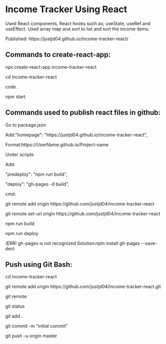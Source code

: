 <h1>Income Tracker Using React</h1>

<p>Used React components, React hooks such as; useState, useRef and useEffect. Used array map and sort to list and sort the income items.</p>

<p>Published: https://justjd04.github.io/income-tracker-react/</p>


<h2>Commands to create-react-app:</h2>

<p>npx create-react-app income-tracker-react</p>
<p>cd income-tracker-react</p>
<p>code .</p>
<p>npm start</p>

<!--
src
remove app.test.js, setupTest.js App.css, logo.svg, serviceWorker/reportWebVitals

App.js
remove logo and app.css

index.js
remove import serviceWorker/reportWebVitals
remove reportWebVitals function below with comment

App.js
import React, { useState, useEffect } from 'react';

all components in components folder
create components/Header.js

App.js
import Header from './components/Header';

Header.js
rfce
don't forget semicolon end of import and export

Header component is complete
create another component under components folder
-->

<h2>Commands used to publish react files in github:</h2>

<p>Go to package.json</p>
<p>Add:"homepage": "https://justjd04.github.io/income-tracker-react",</p>
<p>Format:https://UserName.github.io/Project-name</p>

<p>Under scripts</p>
<p>Add:</p>
<p>"predeploy": "npm run build",</p>
<p>"deploy": "gh-pages -d build",</p>

<p>cmd:</p>
<p>git remote add origin https://github.com/justjd04/income-tracker-react</p>
<p>git remote set-url origin https://github.com/justjd04/income-tracker-react</p>
<p>npm run build</p>
<p>npm run deploy</p>
<p>(ERR! gh-pages is not recognized Solution:npm install gh-pages --save-dev)</p>

<h2>Push using Git Bash:</h2>

<p>cd income-tracker-react</p>
<p>git remote add origin https://github.com/justjd04/income-tracker-react.git</p>
<p>git remote</p>
<p>git status</p>
<p>git add .</p>
<p>git commit -m "initial commit"</p>
<p>git push -u origin master</p>
